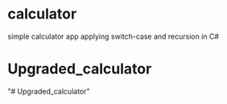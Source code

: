 # calculator
simple calculator app applying switch-case and recursion in C#
# Upgraded_calculator
"# Upgraded_calculator" 
